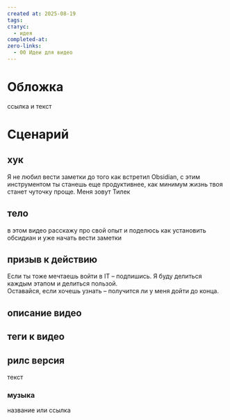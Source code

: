 ```yaml
---
created at: 2025-08-19
tags:
статус:
  - идея
completed-at:
zero-links:
  - 00 Идеи для видео
---
```

# Обложка
ссылка и текст
# Сценарий

## хук
Я не любил вести заметки до того как встретил Obsidian, с этим инструментом ты станешь еще продуктивнее, как минимум жизнь твоя станет чуточку проще. Меня зовут Тилек
## тело
в этом видео расскажу про свой опыт и поделюсь как установить обсидиан и уже начать вести заметки
## призыв к действию

Если ты тоже мечтаешь войти в IT – подпишись. Я буду делиться каждым этапом и делиться пользой.  
Оставайся, если хочешь узнать – получится ли у меня дойти до конца.

## описание видео


## теги к видео

## рилс версия 

текст
### музыка
название или ссылка
